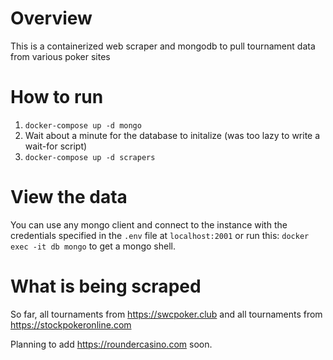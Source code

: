 # Overview
This is a containerized web scraper and mongodb to pull tournament data from various poker sites


# How to run
1. `docker-compose up -d mongo`
2. Wait about a minute for the database to initalize (was too lazy to write a wait-for script)
3. `docker-compose up -d scrapers`


# View the data
You can use any mongo client and connect to the instance with the credentials specified in the `.env` file at `localhost:2001` or run this: `docker exec -it db mongo` to get a mongo shell.

# What is being scraped
So far, all tournaments from https://swcpoker.club and all tournaments from https://stockpokeronline.com

Planning to add https://roundercasino.com soon.






